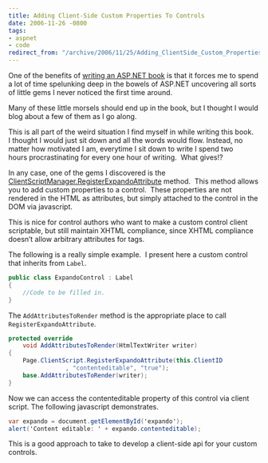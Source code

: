 ```yaml
---
title: Adding Client-Side Custom Properties To Controls
date: 2006-11-26 -0800
tags:
- aspnet
- code
redirect_from: "/archive/2006/11/25/Adding_ClientSide_Custom_Properties_To_Controls.aspx/"
---
```


One of the benefits of [writing an
ASP.NET book](https://haacked.com/archive/2006/11/19/Writing_A_Book.aspx "Writing A Book")
is that it forces me to spend a lot of time spelunking deep in the
bowels of ASP.NET uncovering all sorts of little gems I never noticed
the first time around.

Many of these little morsels should end up in the book, but I thought I
would blog about a few of them as I go along. 

This is all part of the weird situation I find myself in while writing
this book. I thought I would just sit down and all the words would flow.
Instead, no matter how motivated I am, everytime I sit down to write I
spend two hours procrastinating for every one hour of writing.  What
gives!?

In any case, one of the gems I discovered is the
[ClientScriptManager.RegisterExpandoAttribute](http://msdn2.microsoft.com/en-US/library/system.web.ui.clientscriptmanager.registerexpandoattribute(VS.80).aspx "MSDN Documentation on ClientScriptManager.RegisterExpandoAttribute")
method.  This method allows you to add custom properties to a
control.  These properties are not rendered in the HTML as attributes,
but simply attached to the control in the DOM via javascript.

This is nice for control authors who want to make a custom control
client scriptable, but still maintain XHTML compliance, since XHTML
compliance doesn’t allow arbitrary attributes for tags.

The following is a really simple example.  I present here a custom
control that inherits from `Label`.

```csharp
public class ExpandoControl : Label
{
    //Code to be filled in.
}
```

The `AddAttributesToRender` method is the appropriate place to call
`RegisterExpandoAttribute`.

```csharp
protected override 
    void AddAttributesToRender(HtmlTextWriter writer)
{
    Page.ClientScript.RegisterExpandoAttribute(this.ClientID
                , "contenteditable", "true");
    base.AddAttributesToRender(writer);
}
```

Now we can access the contenteditable property of this control via
client script. The following javascript demonstrates.

```csharp
var expando = document.getElementById('expando');
alert('Content editable: ' + expando.contenteditable);
```

This is a good approach to take to develop a client-side api for your
custom controls.

